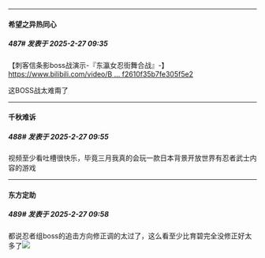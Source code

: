 ﻿
*****

####  希望之异热同心  
##### 487#       发表于 2025-2-27 09:35

【刺客信条影boss战演示-『东瀛女忍街舞合战』-】 [https://www.bilibili.com/video/B ... f2610f35b7fe305f5e2](https://www.bilibili.com/video/BV1dbP3e4ESq/?share_source=copy_web&amp;vd_source=3e9acfd81de88f2610f35b7fe305f5e2)

这BOSS战太难甭了


*****

####  千秋难诉  
##### 488#       发表于 2025-2-27 09:55

视频至少看吐槽很快乐，毕竟三月我真的会玩一款日本背景开放世界有忍者武士内容的游戏

*****

####  东方定助  
##### 489#       发表于 2025-2-27 09:58

都说忍者组boss的追击方向修正调的太过了，这么看至少比育碧完全没修正好太多了<img src="https://static.saraba1st.com/image/smiley/face2017/018.png" referrerpolicy="no-referrer">

